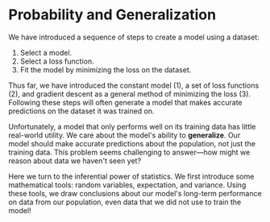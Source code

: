 
# Probability and Generalization

We have introduced a sequence of steps to create a model using a dataset:

1. Select a model.
2. Select a loss function.
3. Fit the model by minimizing the loss on the dataset.

Thus far, we have introduced the constant model (1), a set of loss functions (2), and gradient descent as a general method of minimizing the loss (3). Following these steps will often generate a model that makes accurate predictions on the dataset it was trained on.

Unfortunately, a model that only performs well on its training data has little real-world utility. We care about the model's ability to **generalize**. Our model should make accurate predictions about the population, not just the training data. This problem seems challenging to answer—how might we reason about data we haven't seen yet?

Here we turn to the inferential power of statistics. We first introduce some mathematical tools: random variables, expectation, and variance. Using these tools, we draw conclusions about our model's long-term performance on data from our population, even data that we did not use to train the model!
